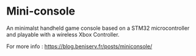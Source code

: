 # Mini-console

An minimalst handheld game console based on a STM32 microcontroller and playable with a wireless Xbox Controller.

For more info : https://blog.beniserv.fr/posts/miniconsole/
